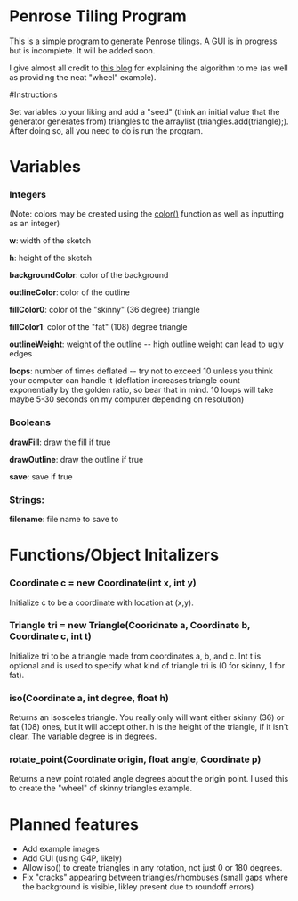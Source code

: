 # Penrose Tiling Program

This is a simple program to generate Penrose tilings. A GUI is in progress but is incomplete. It will be added soon.

I give almost all credit to [this blog](http://preshing.com/20110831/penrose-tiling-explained/) for explaining the algorithm to me (as well as providing the neat "wheel" example).

#Instructions

Set variables to your liking and add a "seed" (think an initial value that the generator generates from) triangles to the arraylist (triangles.add(triangle);). After doing so, all you need to do is run the program.

# Variables

### Integers

(Note: colors may be created using the [color()](https://processing.org/reference/color_.html) function as well as inputting as an integer)

**w**: width of the sketch

**h**: height of the sketch

**backgroundColor**: color of the background

**outlineColor**: color of the outline

**fillColor0**: color of the "skinny" (36 degree) triangle

**fillColor1**: color of the "fat" (108) degree triangle

**outlineWeight**: weight of the outline -- high outline weight can lead to ugly edges

**loops**: number of times deflated -- try not to exceed 10 unless you think your computer can handle it (deflation increases triangle count exponentially by the golden ratio, so bear that in mind. 10 loops will take maybe 5-30 seconds on my computer depending on resolution)

### Booleans

**drawFill**: draw the fill if true

**drawOutline**: draw the outline if true

**save**: save if true

### Strings:

**filename**: file name to save to

# Functions/Object Initalizers

### Coordinate c = new Coordinate(int x, int y)

Initialize c to be a coordinate with location at (x,y).

### Triangle tri = new Triangle(Cooridnate a, Coordinate b, Coordinate c, int t)

Initialize tri to be a triangle made from coordinates a, b, and c. Int t is optional and is used to specify what kind of triangle tri is (0 for skinny, 1 for fat).

### iso(Coordinate a, int degree, float h)

Returns an isosceles triangle. You really only will want either skinny (36) or fat (108) ones, but it will accept other. h is the height of the triangle, if it isn't clear. The variable degree is in degrees.

### rotate_point(Coordinate origin, float angle, Coordinate p)

Returns a new point rotated angle degrees about the origin point. I used this to create the "wheel" of skinny triangles example.

# Planned features

* Add example images
* Add GUI (using G4P, likely)
* Allow iso() to create triangles in any rotation, not just 0 or 180 degrees.
* Fix "cracks" appearing between triangles/rhombuses (small gaps where the background is visible, likley present due to roundoff errors)
